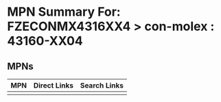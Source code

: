 



# MPN Summary For: FZECONMX4316XX4 > con-molex : 43160-XX04

## MPNs
  

|MPN|Direct Links|Search Links|
| :--- | :--- | :--- |
||||
